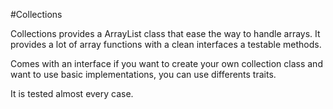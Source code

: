 #Collections

Collections provides a ArrayList class that ease the way to handle arrays.
It provides a lot of array functions with a clean interfaces a testable methods.

Comes with an interface if you want to create your own collection class 
and want to use basic implementations, you can use differents traits.

It is tested almost every case.
